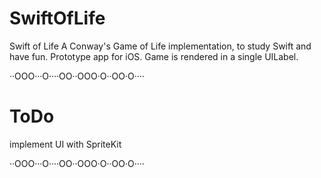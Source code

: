 SwiftOfLife
===========
Swift of Life
A Conway's Game of Life implementation, to study Swift and have fun. Prototype app for iOS. Game is rendered in a single UILabel.

··OOO···O····OO··OOO·O··OO·O····

ToDo
====
implement UI with SpriteKit


  ··OOO···O····OO··OOO·O··OO·O····
